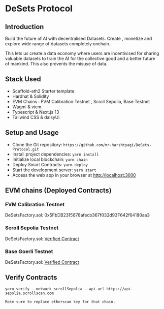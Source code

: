 # DeSets Protocol

## Introduction

Build the future of AI with decentralised Datasets. Create , monetize and explore wide range of datasets completely onchain.

This lets us create a data economy where users are incentivised for sharing valuable datasets to train the AI for the collective good and a better future of mankind. This also prevents the misuse of data.

## Stack Used

- Scaffold-eth2 Starter template
- Hardhat & Solidity
- EVM Chains : FVM Calibration Testnet , Scroll Sepolia, Base Testnet
- Wagmi & viem
- Typescript & Next.js 13
- Tailwind CSS & daisyUI

## Setup and Usage

- Clone the Git repository: `https://github.com/mr-harshtyagi/DeSets-Protocol.git`
- Install project dependencies: `yarn install`
- Initialize local blockchain: `yarn chain`
- Deploy Smart Contracts: `yarn deploy`
- Start the development server: `yarn start`
- Access the web app in your browser at [http://localhost:3000](http://localhost:3000)

## EVM chains (Deployed Contracts)

### FVM Calibration Testnet

DeSetsFactory.sol: 0x5FbDB2315678afecb367f032d93F642f64180aa3

### Scroll Sepolia Testnet

DeSetsFactory.sol: [Verified Contract](https://sepolia.scrollscan.com/address/0xe13b39399d77cabd00b9d964bfbb235a60720d1f)

### Base Goerli Testnet

DeSetsFactory.sol: [Verified Contract](https://base-goerli.blockscout.com/address/0x0B7E379D119C58D8beFB5661e6615BedDAc9C811)

## Verify Contracts

```
yarn verify --network scrollSepolia --api-url https://api-sepolia.scrollscan.com

Make sure to replace etherscan key for that chain.
```
